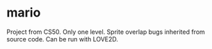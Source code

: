 # mario

Project from CS50. Only one level. Sprite overlap bugs inherited from source code. Can be run with LOVE2D.

